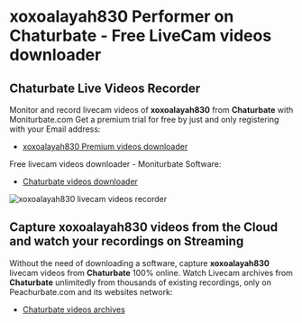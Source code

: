 # xoxoalayah830 Performer on Chaturbate - Free LiveCam videos downloader

## Chaturbate Live Videos Recorder

Monitor and record livecam videos of **xoxoalayah830** from **Chaturbate** with Moniturbate.com
Get a premium trial for free by just and only registering with your Email address:
* [xoxoalayah830 Premium videos downloader](https://moniturbate.com/request-demo-licence-key.html)

Free livecam videos downloader - Moniturbate Software:
* [Chaturbate videos downloader](https://moniturbate.com/moniturbate-download-software.html)

![xoxoalayah830 livecam videos recorder](https://peachurnet.com/templates/moniturbate-software.png)


## Capture xoxoalayah830 videos from the Cloud and watch your recordings on Streaming

Without the need of downloading a software, capture **xoxoalayah830** livecam videos from **Chaturbate** 100% online.
Watch Livecam archives from **Chaturbate** unlimitedly from thousands of existing recordings, only on Peachurbate.com and its websites network:
* [Chaturbate videos archives](https://peachurnet.com/)